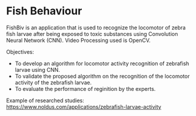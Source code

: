 # Fish Behaviour
FishBiv is an application that is used to recognize the locomotor of zebra fish larvae after being exposed to toxic substances using Convolution Neural Network (CNN).
Video Processing used is OpenCV.

Objectives:
- To develop an algorithm for locomotor activity recognition of zebrafish larvae using CNN.
- To validate the proposed algorithm on the recognition of the locomotor activity of the zebrafish larvae.
- To evaluate the performance of reginition by the experts.

Example of researched studies:
https://www.noldus.com/applications/zebrafish-larvae-activity
